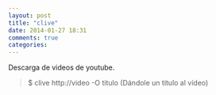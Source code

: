 ```yaml
---
layout: post
title: "clive"
date: 2014-01-27 18:31
comments: true
categories: 
---
```

Descarga de videos de youtube.

>$ clive http://video -O titulo (Dándole un titulo al vídeo)

